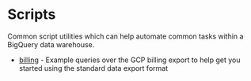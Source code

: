 # Scripts

Common script utilities which can help automate common tasks within a BigQuery data warehouse.

* [billing](/billing) - Example queries over the GCP billing export to help get you started using the standard data export format
